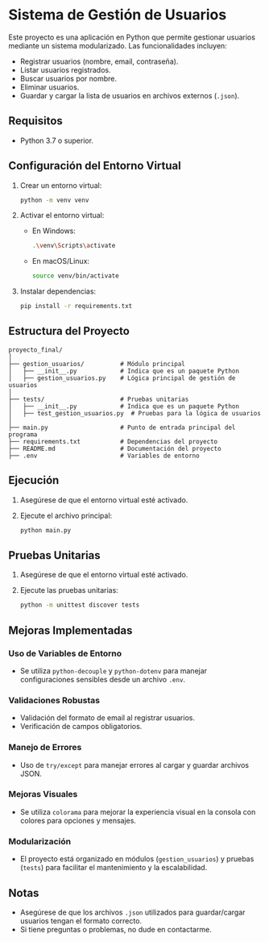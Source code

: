 # Sistema de Gestión de Usuarios

Este proyecto es una aplicación en Python que permite gestionar usuarios mediante un sistema modularizado. Las funcionalidades incluyen:

- Registrar usuarios (nombre, email, contraseña).
- Listar usuarios registrados.
- Buscar usuarios por nombre.
- Eliminar usuarios.
- Guardar y cargar la lista de usuarios en archivos externos (`.json`).

## Requisitos

- Python 3.7 o superior.

## Configuración del Entorno Virtual

1. Crear un entorno virtual:

   ```bash
   python -m venv venv
   ```

2. Activar el entorno virtual:

   - En Windows:
     ```bash
     .\venv\Scripts\activate
     ```
   - En macOS/Linux:
     ```bash
     source venv/bin/activate
     ```

3. Instalar dependencias:

   ```bash
   pip install -r requirements.txt
   ```

## Estructura del Proyecto

```
proyecto_final/
│
├── gestion_usuarios/          # Módulo principal
│   ├── __init__.py            # Indica que es un paquete Python
│   ├── gestion_usuarios.py    # Lógica principal de gestión de usuarios
│
├── tests/                     # Pruebas unitarias
│   ├── __init__.py            # Indica que es un paquete Python
│   ├── test_gestion_usuarios.py  # Pruebas para la lógica de usuarios
│
├── main.py                    # Punto de entrada principal del programa
├── requirements.txt           # Dependencias del proyecto
├── README.md                  # Documentación del proyecto
├── .env                       # Variables de entorno
```

## Ejecución

1. Asegúrese de que el entorno virtual esté activado.
2. Ejecute el archivo principal:

   ```bash
   python main.py
   ```

## Pruebas Unitarias

1. Asegúrese de que el entorno virtual esté activado.
2. Ejecute las pruebas unitarias:

   ```bash
   python -m unittest discover tests
   ```

## Mejoras Implementadas

### Uso de Variables de Entorno
- Se utiliza `python-decouple` y `python-dotenv` para manejar configuraciones sensibles desde un archivo `.env`.

### Validaciones Robustas
- Validación del formato de email al registrar usuarios.
- Verificación de campos obligatorios.

### Manejo de Errores
- Uso de `try/except` para manejar errores al cargar y guardar archivos JSON.

### Mejoras Visuales
- Se utiliza `colorama` para mejorar la experiencia visual en la consola con colores para opciones y mensajes.

### Modularización
- El proyecto está organizado en módulos (`gestion_usuarios`) y pruebas (`tests`) para facilitar el mantenimiento y la escalabilidad.

## Notas

- Asegúrese de que los archivos `.json` utilizados para guardar/cargar usuarios tengan el formato correcto.
- Si tiene preguntas o problemas, no dude en contactarme.

